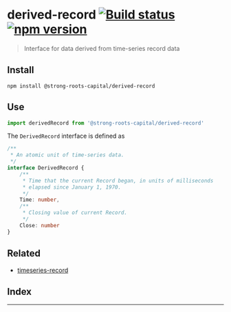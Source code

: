 
derived-record [![Build status](https://travis-ci.org/strong-roots-capital/derived-record.svg?branch=master)](https://travis-ci.org/strong-roots-capital/derived-record) [![npm version](https://img.shields.io/npm/v/@strong-roots-capital/derived-record.svg)](https://npmjs.org/package/@strong-roots-capital/derived-record)
================================================================================================================================================================================================================================================================================================================================

> Interface for data derived from time-series record data

Install
-------

```shell
npm install @strong-roots-capital/derived-record
```

Use
---

```typescript
import derivedRecord from '@strong-roots-capital/derived-record'
```

The `DerivedRecord` interface is defined as

```typescript
/**
 * An atomic unit of time-series data.
 */
interface DerivedRecord {
    /**
     * Time that the current Record began, in units of milliseconds
     * elapsed since January 1, 1970.
     */
    Time: number,
    /**
     * Closing value of current Record.
     */
    Close: number
}
```

Related
-------

*   [timeseries-record](https://github.com/strong-roots-capital/timeseries-record)

## Index

---

